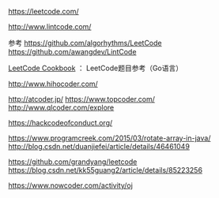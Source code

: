https://leetcode.com/


http://www.lintcode.com/


参考
https://github.com/algorhythms/LeetCode
https://github.com/awangdev/LintCode



[LeetCode Cookbook](https://books.halfrost.com/leetcode/) ： LeetCode题目参考（Go语言）




http://www.hihocoder.com/

http://atcoder.jp/
https://www.topcoder.com/
http://www.qlcoder.com/explore

https://hackcodeofconduct.org/


https://www.programcreek.com/2015/03/rotate-array-in-java/
http://blog.csdn.net/duanjiefei/article/details/46461049


https://github.com/grandyang/leetcode
https://blog.csdn.net/kk55guang2/article/details/85223256




https://www.nowcoder.com/activity/oj










